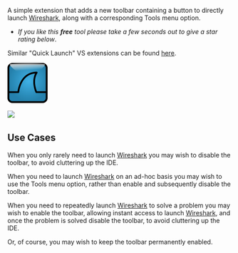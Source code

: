 [ThirdPartyAppHomePage]: https://www.wireshark.com
[VisualStudioURL]: https://www.visualstudio.com/

A simple extension that adds a new toolbar containing a button to directly launch [Wireshark][ThirdPartyAppHomePage], along with a corresponding Tools menu option.

 - *If you like this ***free*** tool please take a few seconds out to give a star rating below*.

Similar "Quick Launch" VS extensions can be found [here](https://marketplace.visualstudio.com/search?term=trevellick&target=VS&sortBy=Relevance).

[![Wireshark](Resources/VsixExtensionIcon_90x90.png)][ThirdPartyAppHomePage]

![](ThirdPartyScreenShot.png)

## Use Cases

When you only rarely need to launch [Wireshark][ThirdPartyAppHomePage] you may wish to disable the toolbar, to avoid cluttering up the IDE.

When you need to launch [Wireshark][ThirdPartyAppHomePage] on an ad-hoc basis you may wish to use the Tools menu option, rather than enable and subsequently disable the toolbar.

When you need to repeatedly launch [Wireshark][ThirdPartyAppHomePage] to solve a problem you may wish to enable the toolbar, allowing instant access to launch [Wireshark][ThirdPartyAppHomePage], and once the problem is solved disable the toolbar, to avoid cluttering up the IDE.

Or, of course, you may wish to keep the toolbar permanently enabled.
